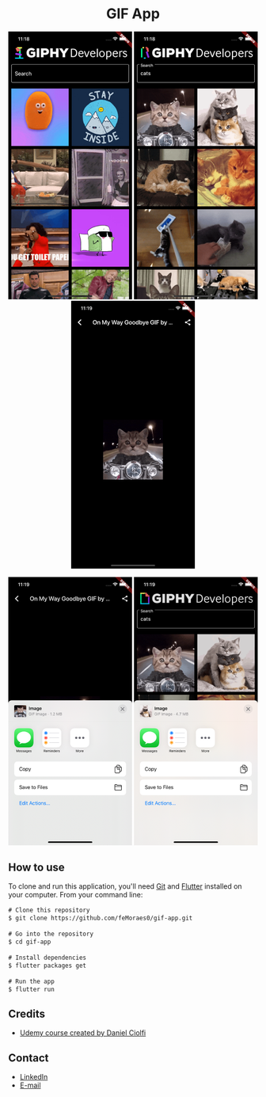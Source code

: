 <h1 align="center">GIF App</h1>

<p align="center">
  <img width="250" src="prints_readme/print_001.png"/>
  <img width="250" src="prints_readme/print_002.png"/>
  <img width="250" src="prints_readme/print_003.png"/>
</p>
<p align="center">
  <img width="250" src="prints_readme/print_004.png"/>
  <img width="250" src="prints_readme/print_005.png"/>
</p>

## How to use

To clone and run this application, you'll need [Git](https://git-scm.com/downloads) and [Flutter](https://flutter.dev/docs/get-started/install) installed on your computer. From your command line:

```
# Clone this repository
$ git clone https://github.com/feMoraes0/gif-app.git

# Go into the repository
$ cd gif-app

# Install dependencies
$ flutter packages get

# Run the app
$ flutter run
```

## Credits
 - [Udemy course created by Daniel Ciolfi](https://www.udemy.com/course/curso-completo-flutter-app-android-ios/)

## Contact
  - <a target="_blank" href="https://www.linkedin.com/in/fernando-moraes-48a26916a/">LinkedIn</a>
  - <a target="_blank" href="mailto:fernandomoraes.lopes@gmail.com">E-mail</a>